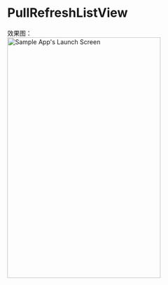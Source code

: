 # PullRefreshListView

效果图：<br/>
<img src="https://github.com/xing16/PullRefreshListView/raw/master/app/screenshot/GIF.gif" width=350 height=550 alt="Sample App's Launch Screen">
